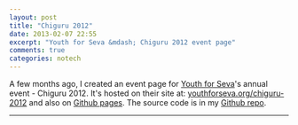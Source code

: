 ```yaml
---
layout: post
title: "Chiguru 2012"
date: 2013-02-07 22:55
excerpt: "Youth for Seva &mdash; Chiguru 2012 event page"
comments: true
categories: notech
---
```


A few months ago, I created an event page for [Youth for Seva](http://youthforseva.org)'s annual event - Chiguru 2012.
It's hosted on their site at: [youthforseva.org/chiguru-2012](http://youthforseva.org/chiguru-2012) and also on [Github pages](http://rishabhsrao.github.com/yfs-chiguru-2012).
The source code is in my [Github repo](https://github.com/rishabhsrao/yfs-chiguru-2012).

---

